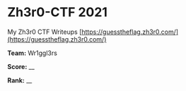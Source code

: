 # Zh3r0-CTF 2021
My Zh3r0 CTF Writeups
[https://guesstheflag.zh3r0.com/](https://guesstheflag.zh3r0.com/)

**Team:** Wr1ggl3rs

**Score:** __

**Rank:** __
